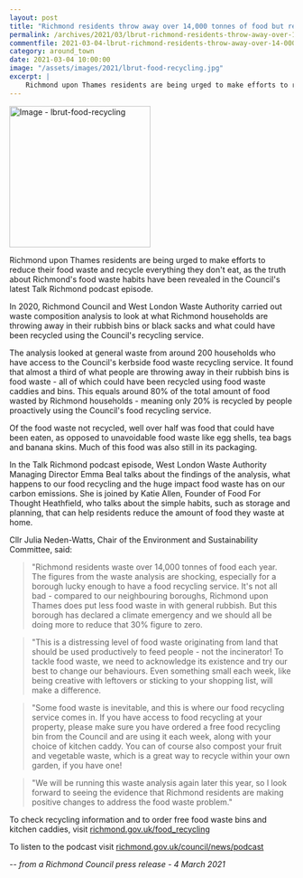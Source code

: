 ```yaml
---
layout: post
title: "Richmond residents throw away over 14,000 tonnes of food but recycle less than a fifth"
permalink: /archives/2021/03/lbrut-richmond-residents-throw-away-over-14-000-tonnes-of-food-but-recycle-less-than-a-fifth.html
commentfile: 2021-03-04-lbrut-richmond-residents-throw-away-over-14-000-tonnes-of-food-but-recycle-less-than-a-fifth
category: around_town
date: 2021-03-04 10:00:00
image: "/assets/images/2021/lbrut-food-recycling.jpg"
excerpt: |
    Richmond upon Thames residents are being urged to make efforts to reduce their food waste and recycle everything they don't eat, as the truth about Richmond's food waste habits have been revealed in the Council's latest Talk Richmond podcast episode.
---
```

<a href="/assets/images/2021/lbrut-food-recycling.jpg" title="Click for a larger image"><img src="/assets/images/2021/lbrut-food-recycling-thumb.jpg" width="250" alt="Image - lbrut-food-recycling"  class="photo right"/></a>

Richmond upon Thames residents are being urged to make efforts to reduce their food waste and recycle everything they don't eat, as the truth about Richmond's food waste habits have been revealed in the Council's latest Talk Richmond podcast episode.

In 2020, Richmond Council and West London Waste Authority carried out waste composition analysis to look at what Richmond households are throwing away in their rubbish bins or black sacks and what could have been recycled using the Council's recycling service.

The analysis looked at general waste from around 200 households who have access to the Council's kerbside food waste recycling service. It found that almost a third of what people are throwing away in their rubbish bins is food waste - all of which could have been recycled using food waste caddies and bins. This equals around 80% of the total amount of food wasted by Richmond households - meaning only 20% is recycled by people proactively using the Council's food recycling service.

Of the food waste not recycled, well over half was food that could have been eaten, as opposed to unavoidable food waste like egg shells, tea bags and banana skins. Much of this food was also still in its packaging.

In the Talk Richmond podcast episode, West London Waste Authority Managing Director Emma Beal talks about the findings of the analysis, what happens to our food recycling and the huge impact food waste has on our carbon emissions. She is joined by Katie Allen, Founder of Food For Thought Heathfield, who talks about the simple habits, such as storage and planning, that can help residents reduce the amount of food they waste at home.

Cllr Julia Neden-Watts, Chair of the Environment and Sustainability Committee, said:

> "Richmond residents waste over 14,000 tonnes of food each year. The figures from the waste analysis are shocking, especially for a borough lucky enough to have a food recycling service. It's not all bad - compared to our neighbouring boroughs, Richmond upon Thames does put less food waste in with general rubbish. But this borough has declared a climate emergency and we should all be doing more to reduce that 30% figure to zero.

> "This is a distressing level of food waste originating from land that should be used productively to feed people - not the incinerator! To tackle food waste, we need to acknowledge its existence and try our best to change our behaviours. Even something small each week, like being creative with leftovers or sticking to your shopping list, will make a difference.

> "Some food waste is inevitable, and this is where our food recycling service comes in. If you have access to food recycling at your property, please make sure you have ordered a free food recycling bin from the Council and are using it each week, along with your choice of kitchen caddy. You can of course also compost your fruit and vegetable waste, which is a great way to recycle within your own garden, if you have one!

> "We will be running this waste analysis again later this year, so l look forward to seeing the evidence that Richmond residents are making positive changes to address the food waste problem."

To check recycling information and to order free food waste bins and kitchen caddies, visit [richmond.gov.uk/food_recycling](https://richmond.gov.uk/food_recycling)

To listen to the podcast visit [richmond.gov.uk/council/news/podcast](https://richmond.gov.uk/council/news/podcast)

<cite>-- from a Richmond Council press release - 4 March 2021</cite>
